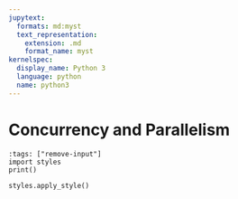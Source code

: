 ```yaml
---
jupytext:
  formats: md:myst
  text_representation:
    extension: .md
    format_name: myst
kernelspec:
  display_name: Python 3
  language: python
  name: python3
---
```


# Concurrency and Parallelism


```{code-cell} ipython3
:tags: ["remove-input"]
import styles
print()

styles.apply_style()
```